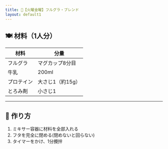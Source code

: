 ```yaml
---
title: 🔵【火曜金曜】フルグラ・ブレンド
layout: default1
---
```

## 🍽 材料（1人分）

| 材料  | 分量 |
| ---- | ---- |
| フルグラ | マグカップ8分目 |
| 牛乳 | 200ml |
| プロテイン | 大さじ1（約15g）|
| とろみ剤 | 小さじ1

---

## 🔧 作り方

1. ミキサー容器に材料を全部入れる
1. フタを完全に閉める(閉めないと回らない)
1. タイマーをかけ、1分攪拌
